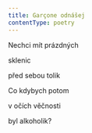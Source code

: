 ```yaml
---
title: Garçone odnášej
contentType: poetry
---
```


<section>

Nechci mít prázdných

sklenic

před sebou tolik

Co kdybych potom

v očích věčnosti

byl alkoholik?

</section>
